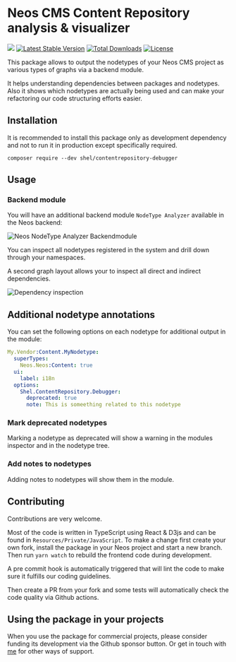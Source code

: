 # Neos CMS Content Repository analysis & visualizer

![](https://github.com/Sebobo/Shel.ContentRepository.Debugger/workflows/Code%20Quality%20Tests/badge.svg)
[![Latest Stable Version](https://poser.pugx.org/shel/contentrepository-debugger/v/stable)](https://packagist.org/packages/shel/contentrepository-debugger)
[![Total Downloads](https://poser.pugx.org/shel/contentrepository-debugger/downloads)](https://packagist.org/packages/shel/contentrepository-debugger)
[![License](https://poser.pugx.org/shel/contentrepository-debugger/license)](https://packagist.org/packages/shel/contentrepository-debugger)

This package allows to output the nodetypes of your Neos CMS project
as various types of graphs via a backend module.

It helps understanding dependencies between packages and nodetypes.
Also it shows which nodetypes are actually being used and can make your
refactoring our code structuring efforts easier.

## Installation

It is recommended to install this package only as development
dependency and not to run it in production except specifically required.

    composer require --dev shel/contentrepository-debugger
    
## Usage

### Backend module

You will have an additional backend module `NodeType Analyzer` available in the Neos backend:

![Neos NodeType Analyzer Backendmodule](Documentation/Images/NodeTypeAnalyzer.png "NodeType Analyzer")

You can inspect all nodetypes registered in the system and
drill down through your namespaces.

A second graph layout allows your to inspect all direct and indirect dependencies.

![Dependency inspection](Documentation/Images/NodeTypeDependencies.png "Dependency inspection")

## Additional nodetype annotations

You can set the following options on each nodetype for additional output in the module:

```yaml
My.Vendor:Content.MyNodetype:
  superTypes:
    Neos.Neos:Content: true
  ui:
    label: i18n
  options:
    Shel.ContentRepository.Debugger:
      deprecated: true
      note: This is someething related to this nodetype
```

### Mark deprecated nodetypes

Marking a nodetype as deprecated will show a warning in the modules inspector and in the nodetype tree.

### Add notes to nodetypes

Adding notes to nodetypes will show them in the module.
 
## Contributing

Contributions are very welcome.

Most of the code is written in TypeScript using React & D3js and can be found in `Resources/Private/JavaScript`.
To make a change first create your own fork, install the package in your Neos project 
and start a new branch. 
Then run `yarn watch` to rebuild the frontend code during development.

A pre commit hook is automatically triggered that will lint the code to make sure
it fulfills our coding guidelines.

Then create a PR from your fork and some tests will automatically check the code quality 
via Github actions.

## Using the package in your projects

When you use the package for commercial projects, please consider funding its development
via the Github sponsor button. Or get in touch with [me](mailto:funding@helzle.it) for other ways of support. 
